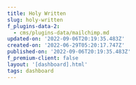 ```yaml
---
title: Holy Written
slug: holy-written
f_plugins-data-2:
  - cms/plugins-data/mailchimp.md
updated-on: '2022-09-06T20:19:35.483Z'
created-on: '2022-06-29T05:20:17.747Z'
published-on: '2022-09-06T20:19:35.483Z'
f_premium-client: false
layout: '[dashboard].html'
tags: dashboard
---
```



